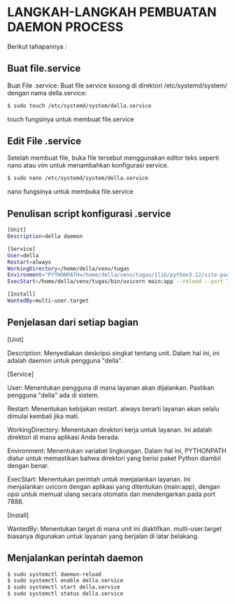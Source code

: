 # LANGKAH-LANGKAH PEMBUATAN DAEMON PROCESS

Berikut tahapannya :

## Buat file.service
Buat File .service: Buat file service kosong di direktori /etc/systemd/system/ dengan nama della.service:

```bash
$ sudo touch /etc/systemd/system/della.service
```

touch fungsinya untuk membuat file.service

## Edit File .service
Setelah membuat file, buka file tersebut menggunakan editor teks seperti nano atau vim untuk menambahkan konfigurasi service.

```bash
$ sudo nano /etc/systemd/system/della.service
```
nano fungsinya untuk membuka file.service

## Penulisan script konfigurasi .service

```bash
[Unit]
Description=della daemon

[Service]
User=della
Restart=always
WorkingDirectory=/home/della/venv/tugas
Environment="PYTHONPATH=/home/della/venv/tugas/1lib/python3.12/site-packages"
ExecStart=/home/della/venv/tugas/bin/uvicorn main:app --reload --port 7888

[Install]
WantedBy=multi-user.target
```
## Penjelasan dari setiap bagian

[Unit]

Description: Menyediakan deskripsi singkat tentang unit. Dalam hal ini, ini adalah daemon untuk pengguna "della".

[Service]

User: Menentukan pengguna di mana layanan akan dijalankan. Pastikan pengguna "della" ada di sistem.

Restart: Menentukan kebijakan restart. always berarti layanan akan selalu dimulai kembali jika mati.

WorkingDirectory: Menentukan direktori kerja untuk layanan. Ini adalah direktori di mana aplikasi Anda berada.

Environment: Menentukan variabel lingkungan. Dalam hal ini, PYTHONPATH diatur untuk memastikan bahwa direktori yang berisi paket Python diambil dengan benar.

ExecStart: Menentukan perintah untuk menjalankan layanan. Ini menjalankan uvicorn dengan aplikasi yang ditentukan (main:app), dengan opsi untuk memuat ulang secara otomatis dan mendengarkan pada port 7888.

[Install]

WantedBy: Menentukan target di mana unit ini diaktifkan. multi-user.target biasanya digunakan untuk layanan yang berjalan di latar belakang.

## Menjalankan perintah daemon
```bash
$ sudo systemctl daemon-reload
$ sudo systemctl enable della.service
$ sudo systemctl start della.service
$ sudo systemctl status della.service
```
